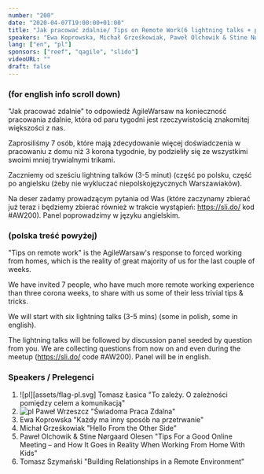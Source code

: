 ```yaml
---
number: "200"
date: "2020-04-07T19:00:00+01:00"
title: "Jak pracować zdalnie/ Tips on Remote Work(6 lightning talks + panel)"
speakers: "Ewa Koprowska, Michał Grześkowiak, Paweł Olchowik & Stine Nørgaard Olesen, Paweł Wrzeszcz, Tomasz Łasica, Tomasz Szymański"
lang: ["en", "pl"]
sponsors: ["reef", "qagile", "slido"]
videoURL: ""
draft: false
---
```


### (for english info scroll down)

"Jak pracować zdalnie" to odpowiedź AgileWarsaw na konieczność pracowania zdalnie, która od paru tygodni jest rzeczywistością znakomitej większości z nas.

Zaprosiliśmy 7 osób, które mają zdecydowanie więcej doświadczenia w pracowaniu z domu niż 3 korona tygodnie, by podzieliły się ze wszystkimi swoimi mniej trywialnymi trikami.

Zaczniemy od sześciu lightning talków (3-5 minut) (część po polsku, część po angielsku (żeby nie wykluczać niepolskojęzycznych Warszawiaków).

Na deser zadamy prowadzącym pytania od Was (które zaczynamy zbierać już teraz i będziemy zbierać również w trakcie wystąpień: https://sli.do/ kod #AW200). Panel poprowadzimy w języku angielskim.


### (polska treść powyżej)

"Tips on remote work" is the AgileWarsaw's response to forced working from homes, which is the reality of great majority of us for the last couple of weeks.

We have invited 7 people, who have much more remote working experience than three corona weeks, to share with us some of their less trivial tips & tricks.

We will start with six lightning talks (3-5 mins) (some in polish, some in english).

The lightning talks will be followed by discussion panel seeded by question from you. We are collecting questions from now on and even during the meetup (https://sli.do/ code #AW200). Panel will be in english.

### Speakers / Prelegenci

 1. ![pl][assets/flag-pl.svg] Tomasz Łasica "To zależy. O zależności pomiędzy celem a komunikacją"
 1. ![pl](https://agilewarsaw.com/assets/flag-pl.svg) Paweł Wrzeszcz "Świadoma Praca Zdalna"
 1. Ewa Koprowska "Każdy ma inny sposób na przetrwanie"
 1. Michał Grześkowiak "Hello From the Other Side"
 1. Paweł Olchowik & Stine Nørgaard Olesen "Tips For a Good Online Meeting – and How It Goes in Reality When Working From Home With Kids"
 1. Tomasz Szymański "Building Relationships in a Remote Environment"
